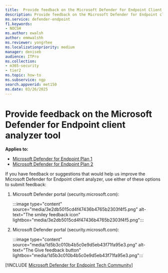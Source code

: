 ```yaml
---
title:  Provide feedback on the Microsoft Defender for Endpoint Client Analyzer tool
description: Provide feedback on the Microsoft Defender for Endpoint client analyzer tool
ms.service: defender-endpoint
f1.keywords:
- NOCSH
ms.author: ewalsh
author: emmwalshh
ms.reviewer: yongrhee
ms.localizationpriority: medium
manager: deniseb
audience: ITPro
ms.collection: 
- m365-security
- tier2
ms.topic: how-to
ms.subservice: ngp
search.appverid: met150
ms.date: 03/26/2025
---
```


# Provide feedback on the Microsoft Defender for Endpoint client analyzer tool

**Applies to:**
- [Microsoft Defender for Endpoint Plan 1](microsoft-defender-endpoint.md)
- [Microsoft Defender for Endpoint Plan 2](microsoft-defender-endpoint.md)

If you have feedback or suggestions that would help us improve the Microsoft Defender for Endpoint client analyzer, use either of these options to submit feedback:

1. Microsoft Defender portal (security.microsoft.com):

   :::image type="content" source="media/3e2db5015cd4f47436b4765b2303f4f5.png" alt-text="The smiley feedback icon" lightbox="media/3e2db5015cd4f47436b4765b2303f4f5.png":::

2. Microsoft Defender portal (security.microsoft.com):

   :::image type="content" source="media/1d5b3c010b4b5c0e9d5eb43f71fa95e3.png" alt-text="The Give feedback button" lightbox="media/1d5b3c010b4b5c0e9d5eb43f71fa95e3.png":::
   
[!INCLUDE [Microsoft Defender for Endpoint Tech Community](../includes/defender-mde-techcommunity.md)]
